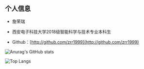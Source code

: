 ##  个人信息

- 詹荣瑞

- 西安电子科技大学2018级智能科学与技术专业本科生

- Github：[http://github.com/zrr1999](http://github.com/zrr1999) 

![Anurag's GitHub stats](https://github-readme-stats.vercel.app/api?username=zrr1999&count_private=true)

![Top Langs](https://github-readme-stats.vercel.app/api/top-langs/?username=zrr1999&layout=compact)

